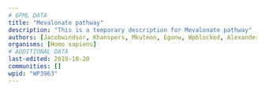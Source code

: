 ```yaml
---
# GPML DATA
title: "Mevalonate pathway"
description: "This is a temporary description for Mevalonate pathway"
authors: [Jacobwindsor, Khanspers, Mkutmon, Egonw, Wpblocked, AlexanderPico, MaintBot]
organisms: [Homo sapiens]
# ADDITIONAL DATA
last-edited: 2019-10-20
communities: []
wpid: "WP3963"
---
```

